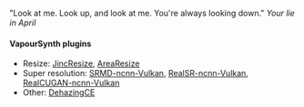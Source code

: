 "Look at me. Look up, and look at me. You're always looking down." *Your lie in April*

#### VapourSynth plugins
* Resize: [JincResize](https://github.com/Kiyamou/VapourSynth-JincResize), [AreaResize](https://github.com/Kiyamou/VapourSynth-AreaResize)
* Super resolution: [SRMD-ncnn-Vulkan](https://github.com/Kiyamou/VapourSynth-SRMD-ncnn-Vulkan), [RealSR-ncnn-Vulkan](https://github.com/Kiyamou/VapourSynth-RealSR-ncnn-Vulkan), [RealCUGAN-ncnn-Vulkan](https://github.com/Kiyamou/VapourSynth-RealCUGAN-ncnn-Vulkan)
* Other: [DehazingCE](https://github.com/Kiyamou/VapourSynth-DehazingCE)

<!--
**Kiyamou/Kiyamou** is a ✨ _special_ ✨ repository because its `README.md` (this file) appears on your GitHub profile.

Here are some ideas to get you started:

- 🔭 I’m currently working on ...
- 🌱 I’m currently learning ...
- 👯 I’m looking to collaborate on ...
- 🤔 I’m looking for help with ...
- 💬 Ask me about ...
- 📫 How to reach me: ...
- 😄 Pronouns: ...
- ⚡ Fun fact: ...
-->
